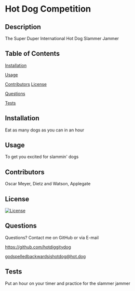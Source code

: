 # Hot Dog Competition


## Description
The Super Duper International Hot Dog Slammer Jammer

## Table of Contents
[Installation](#installation)

[Usage](#usage)

[Contributors](#contributors)
[License](#license)

[Questions](#questions)

[Tests](#tests)

## Installation
Eat as many dogs as you can in an hour 

## Usage
To get you excited for slammin' dogs

## Contributors 
Oscar Meyer, Dietz and Watson, Applegate

## License
[![License](https://img.shields.io/badge/License-Apache_2.0-blue.svg)](https://opensource.org/licenses/Apache-2.0)

## Questions
Questions? Contact me on GitHub or via E-mail

https://github.com/hotdiggitydog

godspelledbackwardsishotdog@hot.dog

## Tests
Put an hour on your timer and practice for the slammer jammer

